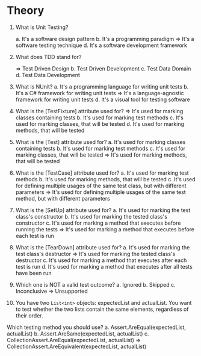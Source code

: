 # Theory

1. What is Unit Testing?

    a. It's a software design pattern
    b. It's a programming paradigm
    => It's a software testing technique
    d. It's a software development framework

2. What does TDD stand for?

    => Test Driven Design
    b. Test Driven Development
    c. Test Data Domain
    d. Test Data Development

3. What is NUnit?
    a. It's a programming language for writing unit tests
    b. It's a C# framework for writing unit tests
    => It's a language-agnostic framework for writing unit tests
    d. It's a visual tool for testing software

4. What is the [TestFixture] attribute used for?
    => It's used for marking classes containing tests
    b. It's used for marking test methods
    c. It's used for marking classes, that will be tested
    d. It's used for marking methods, that will be tested

5. What is the [Test] attribute used for?
    a. It's used for marking classes containing tests
    b. It's used for marking test methods
    c. It's used for marking classes, that will be tested
    => It's used for marking methods, that will be tested

6. What is the [TestCase] attribute used for?
    a. It's used for marking test methods
    b. It's used for marking methods, that will be tested
    c. It's used for defining multiple usages of the same test class, but with different parameters
    => It's used for defining multiple usages of the same test method, but with different parameters

7. What is the [SetUp] attribute used for?
    a. It's used for marking the test class's constructor
    b. It's used for marking the tested class's constructor
    c. It's used for marking a method that executes before running the tests
    => It's used for marking a method that executes before each test is run

8. What is the [TearDown] attribute used for?
    a. It's used for marking the test class's destructor
    => It's used for marking the tested class's destructor
    c. It's used for marking a method that executes after each test is run
    d. It's used for marking a method that executes after all tests have been run

9. Which one is NOT a valid test outcome?
    a. Ignored
    b. Skipped
    c. Inconclusive
    => Unsupported

10. You have two `List<int>` objects: expectedList and actualList. You want to test whether the two lists contain the same elements, regardless of their order.

Which testing method you should use?
    a. Assert.AreEqual(expectedList, actualList)
    b. Assert.AreSame(expectedList, actualList)
    c. CollectionAssert.AreEqual(expectedList, actualList)
    => CollectionAssert.AreEquivalent(expectedList, actualList)